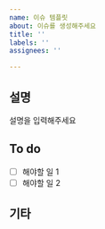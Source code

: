 ```yaml
---
name: 이슈 템플릿
about: 이슈를 생성해주세요
title: ''
labels: ''
assignees: ''

---
```


## 설명
설명을 입력해주세요

## To do 
- [ ] 해야할 일 1
- [ ] 해야할 일 2

## 기타
